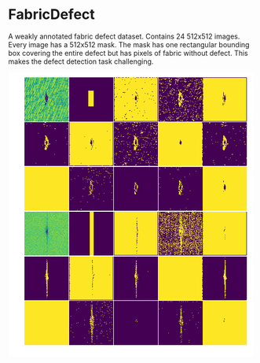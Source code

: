 # FabricDefect
A weakly annotated fabric defect dataset. Contains 24 512x512 images. Every image has a 512x512 mask. The mask has one rectangular bounding box covering the entire defect but has pixels of fabric without defect. This makes the defect detection task challenging.

![Segmentation Results AnoNet](/Results/fabricfilter_m25.png)
